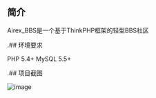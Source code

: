 ﻿## 简介
 
Airex_BBS是一个基于ThinkPHP框架的轻型BBS社区

.## 环境要求

PHP 5.4+
MySQL 5.5+

.## 项目截图

![image](https://github.com/Patrick-95/Airex_BBS/raw/master/screenshots/Index.png)
